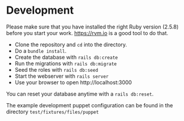 # Development

Please make sure that you have installed the right Ruby version (2.5.8) before you start your work. https://rvm.io is a good tool to do that.

- Clone the repository and `cd` into the directory.
- Do a `bundle install`.
- Create the database with `rails db:create`
- Run the migrations with `rails db:migrate`
- Seed the roles with `rails db:seed`
- Start the webserver with `rails server`
- Use your browser to open http://localhost:3000

You can reset your database anytime with a `rails db:reset`.

The example development puppet configuration can be found in the directory
`test/fixtures/files/puppet`
